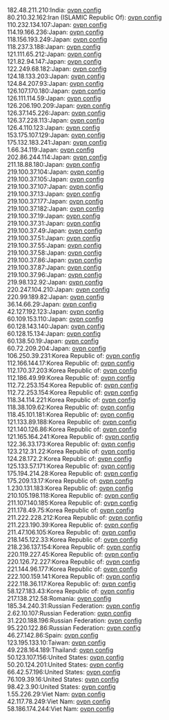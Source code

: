 182.48.211.210:India: [ovpn config](vpn/182_48_211_210.ovpn)  
80.210.32.162:Iran (ISLAMIC Republic Of): [ovpn config](vpn/80_210_32_162.ovpn)  
110.232.134.107:Japan: [ovpn config](vpn/110_232_134_107.ovpn)  
114.19.166.236:Japan: [ovpn config](vpn/114_19_166_236.ovpn)  
118.156.193.249:Japan: [ovpn config](vpn/118_156_193_249.ovpn)  
118.237.3.188:Japan: [ovpn config](vpn/118_237_3_188.ovpn)  
121.111.65.212:Japan: [ovpn config](vpn/121_111_65_212.ovpn)  
121.82.94.147:Japan: [ovpn config](vpn/121_82_94_147.ovpn)  
122.249.68.182:Japan: [ovpn config](vpn/122_249_68_182.ovpn)  
124.18.133.203:Japan: [ovpn config](vpn/124_18_133_203.ovpn)  
124.84.207.93:Japan: [ovpn config](vpn/124_84_207_93.ovpn)  
126.107.170.180:Japan: [ovpn config](vpn/126_107_170_180.ovpn)  
126.111.114.59:Japan: [ovpn config](vpn/126_111_114_59.ovpn)  
126.206.190.209:Japan: [ovpn config](vpn/126_206_190_209.ovpn)  
126.37.145.226:Japan: [ovpn config](vpn/126_37_145_226.ovpn)  
126.37.228.113:Japan: [ovpn config](vpn/126_37_228_113.ovpn)  
126.4.110.123:Japan: [ovpn config](vpn/126_4_110_123.ovpn)  
153.175.107.129:Japan: [ovpn config](vpn/153_175_107_129.ovpn)  
175.132.183.241:Japan: [ovpn config](vpn/175_132_183_241.ovpn)  
1.66.34.119:Japan: [ovpn config](vpn/1_66_34_119.ovpn)  
202.86.244.114:Japan: [ovpn config](vpn/202_86_244_114.ovpn)  
211.18.88.180:Japan: [ovpn config](vpn/211_18_88_180.ovpn)  
219.100.37.104:Japan: [ovpn config](vpn/219_100_37_104.ovpn)  
219.100.37.105:Japan: [ovpn config](vpn/219_100_37_105.ovpn)  
219.100.37.107:Japan: [ovpn config](vpn/219_100_37_107.ovpn)  
219.100.37.13:Japan: [ovpn config](vpn/219_100_37_13.ovpn)  
219.100.37.177:Japan: [ovpn config](vpn/219_100_37_177.ovpn)  
219.100.37.182:Japan: [ovpn config](vpn/219_100_37_182.ovpn)  
219.100.37.19:Japan: [ovpn config](vpn/219_100_37_19.ovpn)  
219.100.37.31:Japan: [ovpn config](vpn/219_100_37_31.ovpn)  
219.100.37.49:Japan: [ovpn config](vpn/219_100_37_49.ovpn)  
219.100.37.51:Japan: [ovpn config](vpn/219_100_37_51.ovpn)  
219.100.37.55:Japan: [ovpn config](vpn/219_100_37_55.ovpn)  
219.100.37.58:Japan: [ovpn config](vpn/219_100_37_58.ovpn)  
219.100.37.86:Japan: [ovpn config](vpn/219_100_37_86.ovpn)  
219.100.37.87:Japan: [ovpn config](vpn/219_100_37_87.ovpn)  
219.100.37.96:Japan: [ovpn config](vpn/219_100_37_96.ovpn)  
219.98.132.92:Japan: [ovpn config](vpn/219_98_132_92.ovpn)  
220.247.104.210:Japan: [ovpn config](vpn/220_247_104_210.ovpn)  
220.99.189.82:Japan: [ovpn config](vpn/220_99_189_82.ovpn)  
36.14.66.29:Japan: [ovpn config](vpn/36_14_66_29.ovpn)  
42.127.192.123:Japan: [ovpn config](vpn/42_127_192_123.ovpn)  
60.109.153.110:Japan: [ovpn config](vpn/60_109_153_110.ovpn)  
60.128.143.140:Japan: [ovpn config](vpn/60_128_143_140.ovpn)  
60.128.15.134:Japan: [ovpn config](vpn/60_128_15_134.ovpn)  
60.138.50.19:Japan: [ovpn config](vpn/60_138_50_19.ovpn)  
60.72.209.204:Japan: [ovpn config](vpn/60_72_209_204.ovpn)  
106.250.39.231:Korea Republic of: [ovpn config](vpn/106_250_39_231.ovpn)  
112.166.144.17:Korea Republic of: [ovpn config](vpn/112_166_144_17.ovpn)  
112.170.37.203:Korea Republic of: [ovpn config](vpn/112_170_37_203.ovpn)  
112.186.49.99:Korea Republic of: [ovpn config](vpn/112_186_49_99.ovpn)  
112.72.253.154:Korea Republic of: [ovpn config](vpn/112_72_253_154.ovpn)  
112.72.253.154:Korea Republic of: [ovpn config](vpn/112_72_253_154.ovpn)  
118.34.114.221:Korea Republic of: [ovpn config](vpn/118_34_114_221.ovpn)  
118.38.109.62:Korea Republic of: [ovpn config](vpn/118_38_109_62.ovpn)  
118.45.101.181:Korea Republic of: [ovpn config](vpn/118_45_101_181.ovpn)  
121.133.89.188:Korea Republic of: [ovpn config](vpn/121_133_89_188.ovpn)  
121.140.126.86:Korea Republic of: [ovpn config](vpn/121_140_126_86.ovpn)  
121.165.164.241:Korea Republic of: [ovpn config](vpn/121_165_164_241.ovpn)  
122.36.33.173:Korea Republic of: [ovpn config](vpn/122_36_33_173.ovpn)  
123.212.31.22:Korea Republic of: [ovpn config](vpn/123_212_31_22.ovpn)  
124.28.172.2:Korea Republic of: [ovpn config](vpn/124_28_172_2.ovpn)  
125.133.57.171:Korea Republic of: [ovpn config](vpn/125_133_57_171.ovpn)  
175.194.214.28:Korea Republic of: [ovpn config](vpn/175_194_214_28.ovpn)  
175.209.13.17:Korea Republic of: [ovpn config](vpn/175_209_13_17.ovpn)  
1.230.131.183:Korea Republic of: [ovpn config](vpn/1_230_131_183.ovpn)  
210.105.198.118:Korea Republic of: [ovpn config](vpn/210_105_198_118.ovpn)  
211.107.140.185:Korea Republic of: [ovpn config](vpn/211_107_140_185.ovpn)  
211.178.49.75:Korea Republic of: [ovpn config](vpn/211_178_49_75.ovpn)  
211.222.228.212:Korea Republic of: [ovpn config](vpn/211_222_228_212.ovpn)  
211.223.190.39:Korea Republic of: [ovpn config](vpn/211_223_190_39.ovpn)  
211.47.106.105:Korea Republic of: [ovpn config](vpn/211_47_106_105.ovpn)  
218.145.122.33:Korea Republic of: [ovpn config](vpn/218_145_122_33.ovpn)  
218.236.137.154:Korea Republic of: [ovpn config](vpn/218_236_137_154.ovpn)  
220.119.227.45:Korea Republic of: [ovpn config](vpn/220_119_227_45.ovpn)  
220.126.72.227:Korea Republic of: [ovpn config](vpn/220_126_72_227.ovpn)  
221.144.96.177:Korea Republic of: [ovpn config](vpn/221_144_96_177.ovpn)  
222.100.159.141:Korea Republic of: [ovpn config](vpn/222_100_159_141.ovpn)  
222.118.36.117:Korea Republic of: [ovpn config](vpn/222_118_36_117.ovpn)  
58.127.183.43:Korea Republic of: [ovpn config](vpn/58_127_183_43.ovpn)  
217.138.212.58:Romania: [ovpn config](vpn/217_138_212_58.ovpn)  
185.34.240.31:Russian Federation: [ovpn config](vpn/185_34_240_31.ovpn)  
2.62.10.107:Russian Federation: [ovpn config](vpn/2_62_10_107.ovpn)  
31.220.188.196:Russian Federation: [ovpn config](vpn/31_220_188_196.ovpn)  
95.220.122.86:Russian Federation: [ovpn config](vpn/95_220_122_86.ovpn)  
46.27.142.86:Spain: [ovpn config](vpn/46_27_142_86.ovpn)  
123.195.133.10:Taiwan: [ovpn config](vpn/123_195_133_10.ovpn)  
49.228.164.189:Thailand: [ovpn config](vpn/49_228_164_189.ovpn)  
50.123.107.156:United States: [ovpn config](vpn/50_123_107_156.ovpn)  
50.20.124.201:United States: [ovpn config](vpn/50_20_124_201.ovpn)  
66.42.57.196:United States: [ovpn config](vpn/66_42_57_196.ovpn)  
76.109.39.16:United States: [ovpn config](vpn/76_109_39_16.ovpn)  
98.42.3.90:United States: [ovpn config](vpn/98_42_3_90.ovpn)  
1.55.226.29:Viet Nam: [ovpn config](vpn/1_55_226_29.ovpn)  
42.117.78.249:Viet Nam: [ovpn config](vpn/42_117_78_249.ovpn)  
58.186.174.244:Viet Nam: [ovpn config](vpn/58_186_174_244.ovpn)  
